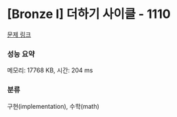 # [Bronze I] 더하기 사이클 - 1110 

[문제 링크](https://www.acmicpc.net/problem/1110) 

### 성능 요약

메모리: 17768 KB, 시간: 204 ms

### 분류

구현(implementation), 수학(math)

